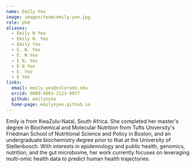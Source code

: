 ```yaml
---
name: Emily Yeo
image: images/team/emily-yeo.jpg
role: phd
aliases:
  - Emily N Yeo
  - Emily N. Yeo
  - Emily Yeo
  - E. N. Yeo
  - E. N Yeo
  - E N. Yeo
  - E N Yeo
  - E. Yeo
  - E Yeo
links:
  email: emily.yeo@colorado.edu
  orcid: 0000-0003-2113-0077
  github: emilynyeo
  home-page: emilynyeo.github.io
---
```


Emily is from KwaZulu-Natal, South Africa. She completed her master's degree in Biochemical and Molecular Nutrition from Tufts University's Friedman School of Nutritional Science and Policy in Boston, and an undergraduate biochemistry degree prior to that at the University of Stellenbosch. With interests in epidemiology and public health, genomics, nutrition, and the gut microbiome, her work currently focuses on leveraging multi-omic health data to predict human health trajectories.
